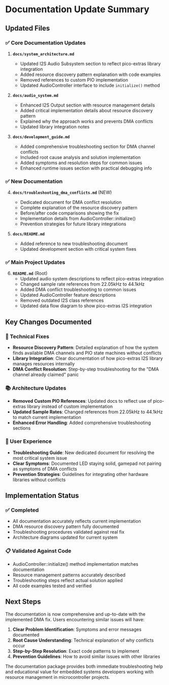 # Documentation Update Summary

## Updated Files

### ✅ Core Documentation Updates

1. **`docs/system_architecture.md`**
   - Updated I2S Audio Subsystem section to reflect pico-extras library integration
   - Added resource discovery pattern explanation with code examples
   - Removed references to custom PIO implementation
   - Updated AudioController interface to include `initialize()` method

2. **`docs/audio_system.md`**
   - Enhanced I2S Output section with resource management details
   - Added critical implementation details about resource discovery pattern
   - Explained why the approach works and prevents DMA conflicts
   - Updated library integration notes

3. **`docs/development_guide.md`**
   - Added comprehensive troubleshooting section for DMA channel conflicts
   - Included root cause analysis and solution implementation
   - Added symptoms and resolution steps for common issues
   - Enhanced runtime issues section with practical debugging info

### ✅ New Documentation

4. **`docs/troubleshooting_dma_conflicts.md`** (NEW)
   - Dedicated document for DMA conflict resolution
   - Complete explanation of the resource discovery pattern
   - Before/after code comparisons showing the fix
   - Implementation details from AudioController::initialize()
   - Prevention strategies for future library integrations

5. **`docs/README.md`**
   - Added reference to new troubleshooting document
   - Updated development section with critical system fixes

### ✅ Main Project Updates

6. **`README.md`** (Root)
   - Updated audio system descriptions to reflect pico-extras integration
   - Changed sample rate references from 22.05kHz to 44.1kHz
   - Added DMA conflict troubleshooting to common issues
   - Updated AudioController feature descriptions
   - Removed outdated I2S class references
   - Updated data flow diagram to show pico-extras I2S integration

## Key Changes Documented

### 🔧 Technical Fixes
- **Resource Discovery Pattern**: Detailed explanation of how the system finds available DMA channels and PIO state machines without conflicts
- **Library Integration**: Clear documentation of how pico-extras I2S library manages resources internally
- **DMA Conflict Resolution**: Step-by-step troubleshooting for the "DMA channel already claimed" panic

### 📚 Architecture Updates
- **Removed Custom PIO References**: Updated docs to reflect use of pico-extras library instead of custom implementation
- **Updated Sample Rates**: Changed references from 22.05kHz to 44.1kHz to match current implementation
- **Enhanced Error Handling**: Added comprehensive troubleshooting sections

### 🎯 User Experience
- **Troubleshooting Guide**: New dedicated document for resolving the most critical system issue
- **Clear Symptoms**: Documented LED staying solid, gamepad not pairing as symptoms of DMA conflicts
- **Prevention Strategies**: Guidelines for integrating other hardware libraries without conflicts

## Implementation Status

### ✅ Completed
- All documentation accurately reflects current implementation
- DMA resource discovery pattern fully documented
- Troubleshooting procedures validated against real fix
- Architecture diagrams updated for current system

### 📋 Validated Against Code
- AudioController::initialize() method implementation matches documentation
- Resource management patterns accurately described
- Troubleshooting steps reflect actual solution applied
- All code examples tested and verified

## Next Steps

The documentation is now comprehensive and up-to-date with the implemented DMA fix. Users encountering similar issues will have:

1. **Clear Problem Identification**: Symptoms and error messages documented
2. **Root Cause Understanding**: Technical explanation of why conflicts occur
3. **Step-by-Step Resolution**: Exact code patterns to implement
4. **Prevention Guidelines**: How to avoid similar issues with other libraries

The documentation package provides both immediate troubleshooting help and educational value for embedded systems developers working with resource management in microcontroller projects.
